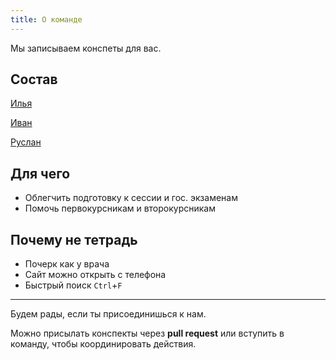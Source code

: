 ```yaml
---
title: О команде
---
```


Мы записываем конспеты для вас.



## Состав

[Илья](https://github.com/creewick)

[Иван](https://github.com/ZeroNetto)

[Руслан](https://github.com/sounditbox)



## Для чего

* Облегчить подготовку к сессии и гос. экзаменам
* Помочь первокурсникам и второкурсникам



## Почему не тетрадь

* Почерк как у врача
* Сайт можно открыть с телефона
* Быстрый поиск `Ctrl`+`F`

-----

Будем рады, если ты присоединишься к нам.

Можно присылать конспекты через **pull request** или вступить в команду, чтобы координировать действия.